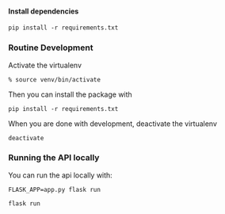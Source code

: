 #### Install dependencies

```
pip install -r requirements.txt
```

### Routine Development

Activate the virtualenv

```
% source venv/bin/activate
```

Then you can install the package with

```
pip install -r requirements.txt
```

When you are done with development, deactivate the virtualenv

```
deactivate
```

### Running the API locally

You can run the api locally with:

```
FLASK_APP=app.py flask run

flask run
```
